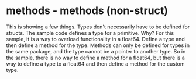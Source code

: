 # methods - methods (non-struct)

This is showing a few things. Types don't necessarily have to be defined for structs. The sample code defines a type for a primitive. Why? For this sample, it is a way to overload functionality in a float64. Define a type and then define a method for the type. Methods can only be defined for types in the same package, and the type cannot be a pointer to another type. So in the sample, there is no way to define a method for a float64, but there is a way to define a type to a float64 and then define a method for the custom type.
